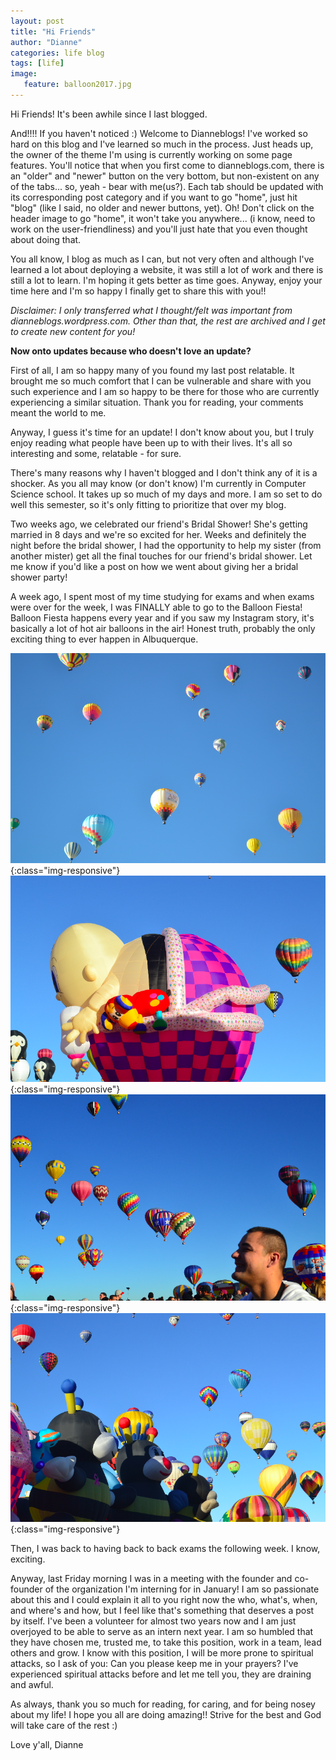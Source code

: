 ```yaml
---
layout: post
title: "Hi Friends"
author: "Dianne"
categories: life blog
tags: [life]
image:
   feature: balloon2017.jpg
---
```


Hi Friends! It's been awhile since I last blogged.

And!!!! If you haven't noticed :) Welcome to Dianneblogs! I've worked so hard on this blog and I've learned so much in the process. Just heads up, the owner of the theme I'm using is currently working on some page features. You'll notice that when you first come to dianneblogs.com, there is an "older" and "newer" button on the very bottom, but non-existent on any of the tabs... so, yeah - bear with me(us?). Each tab should be updated with its corresponding post category and if you want to go "home", just hit "blog" (like I said, no older and newer buttons, yet). Oh! Don't click on the header image to go "home", it won't take you anywhere... (i know, need to work on the user-friendliness) and you'll just hate that you even thought about doing that.

You all know, I blog as much as I can, but not very often and although I've learned a lot about deploying a website, it was still a lot of work and there is still a lot to learn. I'm hoping it gets better as time goes. Anyway, enjoy your time here and I'm so happy I finally get to share this with you!!

*Disclaimer: I only transferred what I thought/felt was important from  dianneblogs.wordpress.com. Other than that, the rest are archived and I get to create new content for you!*

**Now onto updates because who doesn't love an update?**   

First of all, I am so happy many of you found my last post relatable. It brought me so much comfort that I can be vulnerable and share with you such experience and I am so happy to be there for those who are currently experiencing a similar situation. Thank you for reading, your comments meant the world to me.

Anyway, I guess it's time for an update! I don't know about you, but I truly enjoy reading what people have been up to with their lives. It's all so interesting and some, relatable - for sure.

There's many reasons why I haven't blogged and I don't think any of it is a shocker. As you all may know (or don't know) I'm currently in Computer Science school. It takes up so much of my days and more. I am so set to do well this semester, so it's only fitting to prioritize that over my blog.

Two weeks ago, we celebrated our friend's Bridal Shower! She's getting married in 8 days and we're so excited for her. Weeks and definitely the night before the bridal shower, I had the opportunity to help my sister (from another mister) get all the final touches for our friend's bridal shower. Let me know if you'd like a post on how we went about giving her a bridal shower party!

A week ago, I spent most of my time studying for exams and when exams were over for the week, I was FINALLY able to go to the Balloon Fiesta! Balloon Fiesta happens every year and if you saw my Instagram story, it's basically a lot of hot air balloons in the air! Honest truth, probably the only exciting thing to ever happen in Albuquerque.

![Balloon01](/assets/img/balloonfiesta/balloons01.png){:class="img-responsive"}
![Balloon02](/assets/img/balloonfiesta/balloons02.png){:class="img-responsive"}
![Balloon03](/assets/img/balloonfiesta/balloons03.png){:class="img-responsive"}
![Balloon04](/assets/img/balloonfiesta/balloons04.png){:class="img-responsive"}

Then, I was back to having back to back exams the following week. I know, exciting.

Anyway, last Friday morning I was in a meeting with the founder and co-founder of the organization I'm interning for in January! I am so passionate about this and I could explain it all to you right now the who, what's, when, and where's and how, but I feel like that's something that deserves a post by itself. I've been a volunteer for almost two years now and I am just overjoyed to be able to serve as an intern next year. I am so humbled that they have chosen me, trusted me, to take this position, work in a team, lead others and grow. I know with this position, I will be more prone to spiritual attacks, so I ask of you: Can you please keep me in your prayers? I've experienced spiritual attacks before and let me tell you, they are draining and awful.

As always, thank you so much for reading, for caring, and for being nosey about my life! I hope you all are doing amazing!! Strive for the best and God will take care of the rest :)


Love y'all,
Dianne
